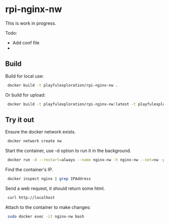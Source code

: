 # rpi-nginx-nw

This is work in progress.

Todo:
* Add conf file
* 

## Build
Build for local use:
```bash
 docker build -t playfulexploration/rpi-nginx-nw .
```

Or build for upload:
```bash
 docker build -t playfulexploration/rpi-nginx-nw:latest -t playfulexploration/rpi-nginx-nw:v0.1 .
```

## Try it out
Ensure the docker network exists.
```bash
 docker network create nw
```
Start the container, use -d option to run it in the background.
```bash
 docker run -d --restart=always --name nginx-nw -h nginx-nw --net=nw -p 80:80 -p 443:443 playfulexploration/rpi-nginx-nw
```
Find the container's IP.
```bash
 docker inspect nginx | grep IPAddress
```
Send a web request, it should return some html.
```bash
 curl http://localhost
```
Attach to the container to make changes:
```bash
 sudo docker exec -it nginx-nw bash
```
